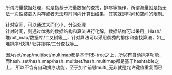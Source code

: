 所谓海量数据处理，就是指基于海量数据的查找，排序等操作，所谓海量就是指无法一次性装载入内存或者无法短时间内计算出结果，其实就是时间和空间的限制。  

针对空间，可以通过大而化小，分治处理  
针对时间，则通过优秀的数据结构和算法进行化解，数据结构可以采用__Hash/堆/bit_map/数据库/二叉树等__，针对算法可以采用优秀的排序和查找算法，如__堆排序/快排/
归并排序/二分查找等__.

因为set/map/multiset/multimap都是基于RB-tree之上，所以有自动排序功能，
而hash_set/hash_map/hash_multiset/hash_multimap都是基于hashtable之上，
所以不含有自动排序功能，至于加个前缀multi_无非就是允许键值重复而已

